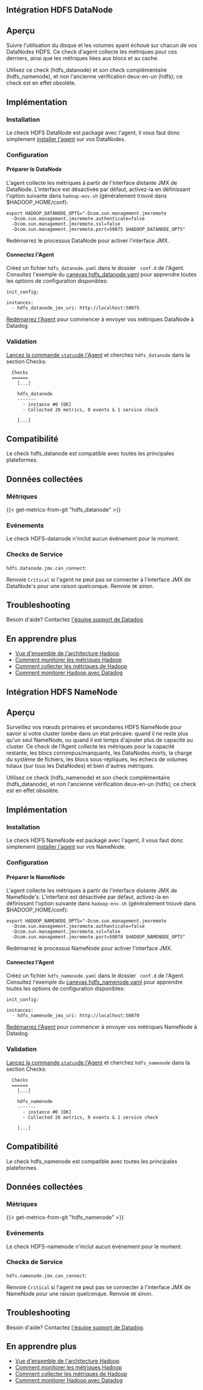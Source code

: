 

## Intégration HDFS DataNode

## Aperçu

Suivre l'utilisation du disque et les volumes ayant échoué sur chacun de vos DataNodes HDFS. Ce check d'agent collecte les métriques pour ces derniers, ainsi que les métriques liées aux blocs et au cache.

Utilisez ce check (hdfs_datanode) et son check complémentaire (hdfs_namenode), et non l'ancienne vérification deux-en-un (hdfs); ce check est en effet obsolète.

## Implémentation
### Installation

Le check HDFS DataNode est packagé avec l'agent, il vous faut donc simplement [installer l'agent](https://app.datadoghq.com/account/settings#agent) sur vos DataNodes.

### Configuration
#### Préparer le DataNode

L'agent collecte les métriques à partir de l'interface distante JMX de DataNode. L'interface est désactivée par défaut,  activez-la en définissant l'option suivante dans `hadoop-env.sh` (généralement trouvé dans $HADOOP_HOME/conf):

```
export HADOOP_DATANODE_OPTS="-Dcom.sun.management.jmxremote
  -Dcom.sun.management.jmxremote.authenticate=false
  -Dcom.sun.management.jmxremote.ssl=false
  -Dcom.sun.management.jmxremote.port=50075 $HADOOP_DATANODE_OPTS"
```

Redémarrez le processus DataNode pour activer l'interface JMX.

#### Connectez l'Agent

Créez un fichier `hdfs_datanode.yaml` dans le dossier ` conf.d` de l'Agent. Consultez l'exemple du [canevas hdfs_datanode.yaml](https://github.com/DataDog/integrations-core/blob/master/hdfs_datanode/conf.yaml.example) pour apprendre toutes les options de configuration disponibles:

```
init_config:

instances:
  - hdfs_datanode_jmx_uri: http://localhost:50075
```

[Redémarrez l'Agent](https://docs.datadoghq.com/agent/faq/agent-commands/#start-stop-restart-the-agent) pour commencer à envoyer vos métriques DataNode à Datadog

### Validation

[Lancez la commande `status`de l'Agent](https://docs.datadoghq.com/agent/faq/agent-commands/#agent-status-and-information) et cherchez `hdfs_datanode` dans la section Checks:

```
  Checks
  ======
    [...]

    hdfs_datanode
    -------
      - instance #0 [OK]
      - Collected 26 metrics, 0 events & 1 service check

    [...]
```

## Compatibilité

Le check hdfs_datanode est compatible avec toutes les principales plateformes.

## Données collectées
### Métriques
{{< get-metrics-from-git "hdfs_datanode" >}}


### Evénements
Le check HDFS-datanode n'inclut aucun événement pour le moment.

### Checks de Service

`hdfs.datanode.jmx.can_connect`:

Renvoie `Critical` si l'agent ne peut pas se connecter à l'interface JMX de DataNode's pour une raison quelconque. Renvoie `OK` sinon.

## Troubleshooting
Besoin d'aide? Contactez  [l'équipe support de Datadog](http://docs.datadoghq.com/help/).

## En apprendre plus

* [Vue d'ensemble de l'architecture Hadoop](https://www.datadoghq.com/blog/hadoop-architecture-overview/)
* [Comment monitorer les métriques Hadoop](https://www.datadoghq.com/blog/monitor-hadoop-metrics/)
* [Comment collecter les métriques de Hadoop](https://www.datadoghq.com/blog/collecting-hadoop-metrics/)
* [Comment monitorer Hadoop avec Datadog](https://www.datadoghq.com/blog/monitor-hadoop-metrics-datadog/)



## Intégration HDFS NameNode

## Aperçu

Surveillez vos nœuds primaires et secondaires HDFS NameNode pour savoir si votre cluster tombe dans un état précaire: quand il ne reste plus qu'un seul NameNode, ou quand il est temps d'ajouter plus de capacité au cluster. Ce  check de l'Agent collecte les métriques pour la capacité restante, les blocs corrompus/manquants, les DataNodes morts, la charge du système de fichiers, les blocs sous-répliqués, les échecs de volumes totaux (sur tous les DataNodes) et bien d'autres métriques.

Utilisez ce check (hdfs_namenode) et son check complémentaire (hdfs_datanode), et non l'ancienne vérification deux-en-un (hdfs); ce check est en effet obsolète.

## Implémentation
### Installation

Le check HDFS NameNode est packagé avec l'agent, il vous faut donc simplement [installer l'agent](https://app.datadoghq.com/account/settings#agent) sur vos NameNode.

### Configuration
#### Préparer le NameNode

L'agent collecte les métriques à partir de l'interface distante JMX de NameNode's. L'interface est désactivée par défaut,  activez-la en définissant l'option suivante dans `hadoop-env.sh` (généralement trouvé dans $HADOOP_HOME/conf):

```
export HADOOP_NAMENODE_OPTS="-Dcom.sun.management.jmxremote
  -Dcom.sun.management.jmxremote.authenticate=false
  -Dcom.sun.management.jmxremote.ssl=false
  -Dcom.sun.management.jmxremote.port=50070 $HADOOP_NAMENODE_OPTS"
```

Redémarrez le processus NameNode pour activer l'interface JMX.

#### Connectez l'Agent

Créez un fichier `hdfs_namenode.yaml` dans le dossier ` conf.d` de l'Agent. Consultez l'exemple du [canevas hdfs_namenode.yaml](https://github.com/DataDog/integrations-core/blob/master/hdfs_namenode/conf.yaml.example) pour apprendre toutes les options de configuration disponibles:

```
init_config:

instances:
  - hdfs_namenode_jmx_uri: http://localhost:50070
```

[Redémarrez l'Agent](https://docs.datadoghq.com/agent/faq/agent-commands/#start-stop-restart-the-agent) pour commencer à envoyer vos métriques NameNode à Datadog.

### Validation

[Lancez la commande `status`de l'Agent](https://docs.datadoghq.com/agent/faq/agent-commands/#agent-status-and-information) et cherchez `hdfs_namenode` dans la section Checks:

```
  Checks
  ======
    [...]

    hdfs_namenode
    -------
      - instance #0 [OK]
      - Collected 26 metrics, 0 events & 1 service check

    [...]
```

## Compatibilité

Le check hdfs_namenode est compatible avec toutes les principales plateformes.

## Données collectées
### Métriques
{{< get-metrics-from-git "hdfs_namenode" >}}


### Evénements
Le check HDFS-namenode n'inclut aucun événement pour le moment.

### Checks de Service

`hdfs.namenode.jmx.can_connect`:

Renvoie `Critical` si l'agent ne peut pas se connecter à l'interface JMX de NameNode pour une raison quelconque. Renvoie `OK` sinon.

## Troubleshooting
Besoin d'aide? Contactez  [l'équipe support de Datadog](http://docs.datadoghq.com/help/).

## En apprendre plus

* [Vue d'ensemble de l'architecture Hadoop](https://www.datadoghq.com/blog/hadoop-architecture-overview/)
* [Comment monitorer les métriques Hadoop](https://www.datadoghq.com/blog/monitor-hadoop-metrics/)
* [Comment collecter les métriques de Hadoop](https://www.datadoghq.com/blog/collecting-hadoop-metrics/)
* [Comment monitorer Hadoop avec Datadog](https://www.datadoghq.com/blog/monitor-hadoop-metrics-datadog/)

